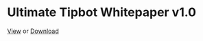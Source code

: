# Ultimate Tipbot Whitepaper v1.0
[View](https://github.com/UltimateSwap/whitepaper/blob/main/whitepaper.pdf) or [Download](https://github.com/UltimateSwap/whitepaper/raw/main/whitepaper.pdf)
